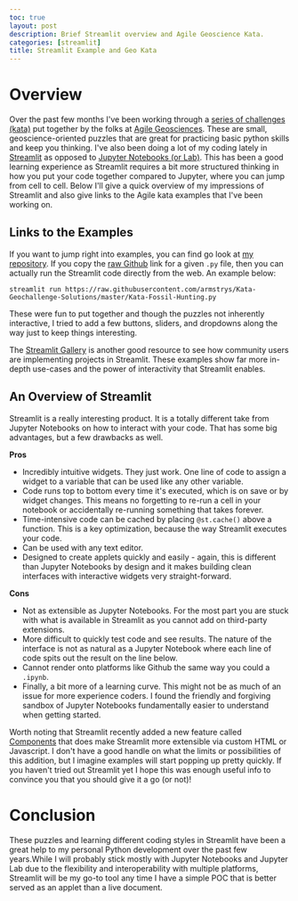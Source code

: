 ```yaml
---
toc: true
layout: post
description: Brief Streamlit overview and Agile Geoscience Kata.
categories: [streamlit]
title: Streamlit Example and Geo Kata
---
```

# Overview

Over the past few months I've been working through a [series of challenges (kata)](https://agilescientific.com/blog/2020/4/16/geoscientist-challenge-thyself?rq=kata) put together by the folks at [Agile Geosciences](https://agilescientific.com/). These are small, geoscience-oriented puzzles that are great for practicing basic python skills and keep you thinking. I've also been doing a lot of my coding lately in [Streamlit](https://streamlit.io/) as opposed to [Jupyter Notebooks (or Lab)](https://jupyter.org/). This has been a good learning experience as Streamlit requires a bit more structured thinking in how you put your code together compared to Jupyter, where you can jump from cell to cell. Below I'll give a quick overview of my impressions of Streamlit and also give links to the Agile kata examples that I've been working on.

## Links to the Examples

If you want to jump right into examples, you can find go look at [my repository](https://github.com/armstrys/Kata-Geochallenge-Solutions). If you copy the [raw Github](https://help.data.world/hc/en-us/articles/115006300048-GitHub-how-to-find-the-sharable-download-URL-for-files-on-GitHub) link for a given `.py` file, then you can actually run the Streamlit code directly from the web. An example below:

```streamlit run https://raw.githubusercontent.com/armstrys/Kata-Geochallenge-Solutions/master/Kata-Fossil-Hunting.py```

These were fun to put together and though the puzzles not inherently interactive, I tried to add a few buttons, sliders, and dropdowns along the way just to keep things interesting.

The [Streamlit Gallery](https://www.streamlit.io/gallery) is another good resource to see how community users are implementing projects in Streamlit. These examples show far more in-depth use-cases and the power of interactivity that Streamlit enables.

## An Overview of Streamlit

Streamlit is a really interesting product. It is a totally different take from Jupyter Notebooks on how to interact with your code. That has some big advantages, but a few drawbacks as well.

**Pros**

- Incredibly intuitive widgets. They just work. One line of code to assign a widget to a variable that can be used like any other variable.
- Code runs top to bottom every time it's executed, which is on save or by widget changes. This means no forgetting to re-run a cell in your notebook or accidentally re-running something that takes forever.
- Time-intensive code can be cached by placing `@st.cache()` above a function. This is a key optimization, because the way Streamlit executes your code.
- Can be used with any text editor.
- Designed to create applets quickly and easily - again, this is different than Jupyter Notebooks by design and it makes building clean interfaces with interactive widgets very straight-forward.

**Cons**

- Not as extensible as Jupyter Notebooks. For the most part you are stuck with what is available in Streamlit as you cannot add on third-party extensions.
- More difficult to quickly test code and see results. The nature of the interface is not as natural as a Jupyter Notebook where each line of code spits out the result on the line below.
- Cannot render onto platforms like Github the same way you could a `.ipynb`.
- Finally, a bit more of a learning curve. This might not be as much of an issue for more experience coders. I found the friendly and forgiving sandbox of Jupyter Notebooks fundamentally easier to understand when getting started.

Worth noting that Streamlit recently added a new feature called [Components](https://docs.streamlit.io/en/latest/streamlit_components.html) that does make Streamlit more extensible via custom HTML or Javascript. I don't have a good handle on what the limits or possibilities of this addition, but I imagine examples will start popping up pretty quickly. If you haven't tried out Streamlit yet I hope this was enough useful info to convince you that you should give it a go (or not)!

# Conclusion

These puzzles and learning different coding styles in Streamlit have been a great help to my personal Python development over the past few years.While I will probably stick mostly with Jupyter Notebooks and Jupyter Lab due to the flexibility and interoperability with multiple platforms, Streamlit will be my go-to tool any time I have a simple POC that is better served as an applet than a live document.